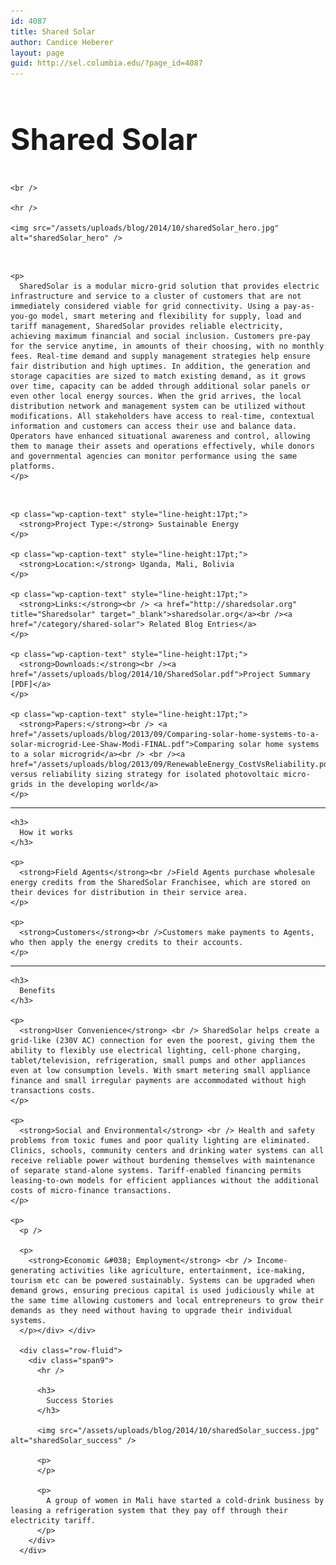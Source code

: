 ```yaml
---
id: 4087
title: Shared Solar
author: Candice Heberer
layout: page
guid: http://sel.columbia.edu/?page_id=4087
---
```

<div class="row-fluid">
  <div class="span12">
    <h2 style="font-size:48px !important;">
      Shared Solar
    </h2>
    
    <br /> 
    
    <hr />
    
    <img src="/assets/uploads/blog/2014/10/sharedSolar_hero.jpg" alt="sharedSolar_hero" />
  </div>
</div>

<div class="row-fluid">
  <div class="span9">
    <br /> 
    
    <p>
      SharedSolar is a modular micro-grid solution that provides electric infrastructure and service to a cluster of customers that are not immediately considered viable for grid connectivity. Using a pay-as-you-go model, smart metering and flexibility for supply, load and tariff management, SharedSolar provides reliable electricity, achieving maximum financial and social inclusion. Customers pre-pay for the service anytime, in amounts of their choosing, with no monthly fees. Real-time demand and supply management strategies help ensure fair distribution and high uptimes. In addition, the generation and storage capacities are sized to match existing demand, as it grows over time, capacity can be added through additional solar panels or even other local energy sources. When the grid arrives, the local distribution network and management system can be utilized without modifications. All stakeholders have access to real-time, contextual information and customers can access their use and balance data. Operators have enhanced situational awareness and control, allowing them to manage their assets and operations effectively, while donors and governmental agencies can monitor performance using the same platforms.
    </p>
  </div>
  
  <div class="span3">
    <br /> 
    
    <p class="wp-caption-text" style="line-height:17pt;">
      <strong>Project Type:</strong> Sustainable Energy
    </p>
    
    <p class="wp-caption-text" style="line-height:17pt;">
      <strong>Location:</strong> Uganda, Mali, Bolivia
    </p>
    
    <p class="wp-caption-text" style="line-height:17pt;">
      <strong>Links:</strong><br /> <a href="http://sharedsolar.org" title="Sharedsolar" target="_blank">sharedsolar.org</a><br /><a href="/category/shared-solar"> Related Blog Entries</a>
    </p>
    
    <p class="wp-caption-text" style="line-height:17pt;">
      <strong>Downloads:</strong><br /><a href="/assets/uploads/blog/2014/10/SharedSolar.pdf">Project Summary [PDF]</a>
    </p>
    
    <p class="wp-caption-text" style="line-height:17pt;">
      <strong>Papers:</strong><br /> <a href="/assets/uploads/blog/2013/09/Comparing-solar-home-systems-to-a-solar-microgrid-Lee-Shaw-Modi-FINAL.pdf">Comparing solar home systems to a solar microgrid</a><br /> <br /><a href="/assets/uploads/blog/2013/09/RenewableEnergy_CostVsReliability.pdf">Cost versus reliability sizing strategy for isolated photovoltaic micro-grids in the developing world</a>
    </p>
  </div>
</div>

<div class="row-fluid">
  <div class="span9">
    <hr />
    
    <h3>
      How it works
    </h3>
    
    <p>
      <strong>Field Agents</strong><br />Field Agents purchase wholesale energy credits from the SharedSolar Franchisee, which are stored on their devices for distribution in their service area.
    </p>
    
    <p>
      <strong>Customers</strong><br />Customers make payments to Agents, who then apply the energy credits to their accounts.
    </p>
  </div>
</div>



<div class="row-fluid">
  <div class="span9">
    <hr />
    
    <h3>
      Benefits
    </h3>
    
    <p>
      <strong>User Convenience</strong> <br /> SharedSolar helps create a grid-like (230V AC) connection for even the poorest, giving them the ability to flexibly use electrical lighting, cell-phone charging, tablet/television, refrigeration, small pumps and other appliances even at low consumption levels. With smart metering small appliance finance and small irregular payments are accommodated without high transactions costs.
    </p>
    
    <p>
      <strong>Social and Environmental</strong> <br /> Health and safety problems from toxic fumes and poor quality lighting are eliminated. Clinics, schools, community centers and drinking water systems can all receive reliable power without burdening themselves with maintenance of separate stand-alone systems. Tariff-enabled financing permits leasing-to-own models for efficient appliances without the additional costs of micro-finance transactions.
    </p>
    
    <p>
      <p />
      
      <p>
        <strong>Economic &#038; Employment</strong> <br /> Income-generating activities like agriculture, entertainment, ice-making, tourism etc can be powered sustainably. Systems can be upgraded when demand grows, ensuring precious capital is used judiciously while at the same time allowing customers and local entrepreneurs to grow their demands as they need without having to upgrade their individual systems.
      </p></div> </div> 
      
      <div class="row-fluid">
        <div class="span9">
          <hr />
          
          <h3>
            Success Stories
          </h3>
          
          <img src="/assets/uploads/blog/2014/10/sharedSolar_success.jpg" alt="sharedSolar_success" />
          
          <p>
          </p>
          
          <p>
            A group of women in Mali have started a cold-drink business by leasing a refrigeration system that they pay off through their electricity tariff.
          </p>
        </div>
      </div>
